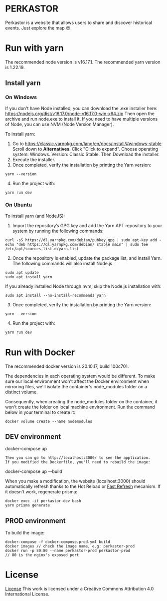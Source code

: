 # PERKASTOR

Perkastor is a website that allows users to share and discover historical events.
Just explore the map 😉

# Run with yarn
The recommended node version is v16.17.1.
The recommended yarn version is 1.22.19.

## Install yarn
### On Windows
If you don't have Node installed, you can download the .exe installer here:
https://nodejs.org/dist/v16.17.0/node-v16.17.0-win-x64.zip
Then open the archive and run node.exe to install it.
If you need to have multiple versions of Node, you can use NVM (Node Version Manager).

To install yarn:
1. Go to https://classic.yarnpkg.com/lang/en/docs/install/#windows-stable
Scroll down to **Alternatives**.
Click "Click to expand".
Choose operating system: Windows.
Version: Classic Stable.
Then Download the installer.
2. Execute the installer.
3. Once completed, verify the installation by printing the Yarn version:
```
yarn --version
```
4. Run the project with:
```
yarn run dev
```

### On Ubuntu

To install yarn (and NodeJS):
1. Import the repository’s GPG key and add the Yarn APT repository to your system by running the following commands:
```
curl -sS https://dl.yarnpkg.com/debian/pubkey.gpg | sudo apt-key add -
echo "deb https://dl.yarnpkg.com/debian/ stable main" | sudo tee /etc/apt/sources.list.d/yarn.list
```
2. Once the repository is enabled, update the package list, and install Yarn. The following commands will also install Node.js
```
sudo apt update
sudo apt install yarn
```
If you already installed Node through nvm, skip the Node.js installation with:
```
sudo apt install --no-install-recommends yarn
```
3. Once completed, verify the installation by printing the Yarn version:
```
yarn --version
```
4. Run the project with:
```bash
yarn run dev
```

# Run with Docker
The recommended docker version is 20.10.17, build 100c701.

The dependencies in each operating system would be different. To make sure our local environment won't affect the Docker environment when mirroring files, we'll isolate the container's node_modules folder on a distinct volume.

Consequently, when creating the node_modules folder on the container, it won't create the folder on local machine environment. Run the command below in your terminal to create it:
```
docker volume create --name nodemodules
```

## DEV environment
docker-compose up
```
Then you can go to http://localhost:3000/ to see the application.
If you modified the Dockerfile, you'll need to rebuild the image:
```
docker-compose up --build

When you make a modification, the website (localhost:3000) should automatically refresh thanks to the Hot Reload or [Fast Refresh](https://nextjs.org/docs/basic-features/fast-refresh) mecanism.
If it doesn't work, regenerate prisma:
```
docker exec -it perkastor-dev bash
yarn prisma generate
```

## PROD environment
To build the image:
```
docker-compose -f docker-compose.prod.yml build
docker images // check the image name, e.g: perkastor-prod
docker run -p 80:80 --name perkastor-prod perkastor-prod
// 80 is the nginx's exposed port
```

# License
[License](!src/assets/license.png)
This work is licensed under a Creative Commons Attribution 4.0 International License.